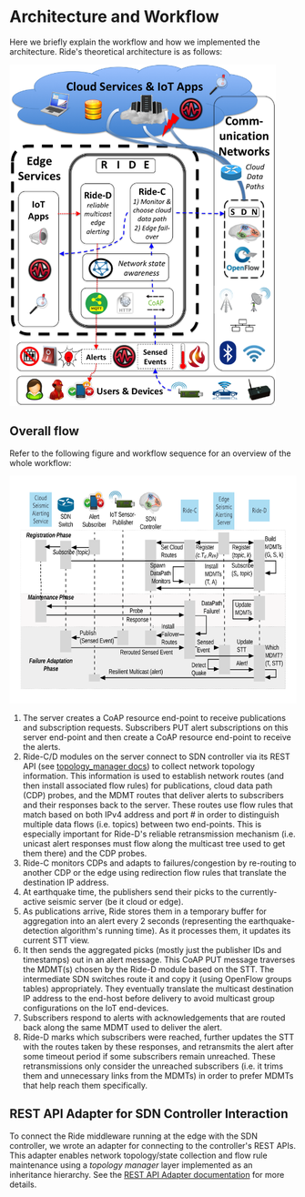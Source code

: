 # Architecture and Workflow

Here we briefly explain the workflow and how we implemented the architecture.
Ride's theoretical architecture is as follows:

<img src="ride_architecture.png" height=600>

## Overall flow

Refer to the following figure and workflow sequence for an overview of the whole workflow:

<img src="ride_workflow.png" height=400>

1) The server creates a CoAP resource end-point to receive publications and subscription requests. Subscribers PUT alert subscriptions on this server end-point and then create a CoAP resource end-point to receive the alerts.
2) Ride-C/D modules on the server connect to SDN controller via its REST API (see [topology_manager docs](topology_manager/README.md)) to collect network topology information.  This information is used to establish network routes (and then install associated flow rules) for publications, cloud data path (CDP) probes, and the MDMT routes that deliver alerts to subscribers and their responses back to the server.  These routes use flow rules that match based on both IPv4 address and port # in order to distinguish multiple data flows (i.e. topics) between two end-points.  This is especially important for Ride-D's reliable retransmission mechanism (i.e. unicast alert responses must flow along the multicast tree used to get them there) and the CDP probes.
3) Ride-C monitors CDPs and adapts to failures/congestion by re-routing to another CDP or the edge using redirection flow rules that translate the destination IP address.
3) At earthquake time, the publishers send their picks to the currently-active seismic server (be it cloud or edge).
4) As publications arrive, Ride stores them in a temporary buffer for aggregation into an alert every 2 seconds (representing the earthquake-detection algorithm's running time).  As it processes them, it updates its current STT view.
6) It then sends the aggregated picks (mostly just the publisher IDs and timestamps) out in an alert message.
 This CoAP PUT message traverses the MDMT(s) chosen by the Ride-D module based on the STT.
The intermediate SDN switches route it and copy it (using OpenFlow groups tables) appropriately.  They eventually translate the multicast destination IP address to the end-host before delivery to avoid multicast group configurations on the IoT end-devices.
7) Subscribers respond to alerts with acknowledgements that are routed back along the same MDMT used to deliver the alert.
8) Ride-D marks which subscribers were reached, further updates the STT with the routes taken by these responses, and retransmits the alert after some timeout period if some subscribers remain unreached.  These retransmissions only consider the unreached subscribers (i.e. it trims them and unnecessary links from the MDMTs) in order to prefer MDMTs that help reach them specifically.

## REST API Adapter for SDN Controller Interaction

To connect the Ride middleware running at the edge with the SDN controller, we wrote an adapter for connecting to the controller's REST APIs.
This adapter enables network topology/state collection and flow rule maintenance using a *topology manager* layer implemented as an inheritance hierarchy.
See the [REST API Adapter documentation](topology_manager/README.md) for more details.
